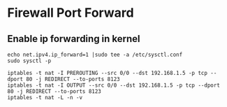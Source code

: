 # Firewall Port Forward

## Enable ip forwarding in kernel
```shell
echo net.ipv4.ip_forward=1 |sudo tee -a /etc/sysctl.conf
sudo sysctl -p
```

```shell
iptables -t nat -I PREROUTING --src 0/0 --dst 192.168.1.5 -p tcp --dport 80 -j REDIRECT --to-ports 8123
iptables -t nat -I OUTPUT --src 0/0 --dst 192.168.1.5 -p tcp --dport 80 -j REDIRECT --to-ports 8123
iptables -t nat -L -n -v
```

